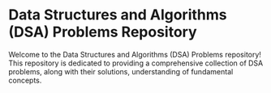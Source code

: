 # Data Structures and Algorithms (DSA) Problems Repository

Welcome to the Data Structures and Algorithms (DSA) Problems repository! This repository is dedicated to providing a comprehensive collection of DSA problems, along with their solutions, understanding of fundamental concepts.

